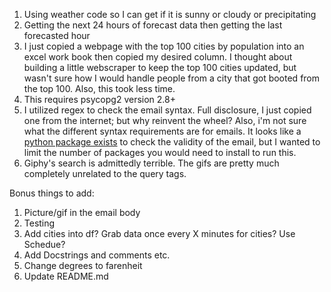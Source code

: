1. Using weather code so I can get if it is sunny or cloudy or precipitating
2. Getting the next 24 hours of forecast data then getting the last forecasted hour 
3. I just copied a webpage with the top 100 cities by population into an excel work book then copied my desired column. I thought about building a little webscraper to keep the top 100 cities updated, but wasn't sure how I would handle people from a city that got booted from the top 100. Also, this took less time.
4. This requires psycopg2 version 2.8+
5. I utilized regex to check the email syntax. Full disclosure, I just copied one from the internet; but why reinvent the wheel? Also, i'm not sure what the different syntax requirements are for emails. It looks like a [python package exists](https://pypi.org/project/validate_email/) to check the validity of the email, but I wanted to limit the number of packages you would need to install to run this.
6. Giphy's search is admittedly terrible. The gifs are pretty much completely unrelated to the query tags.

Bonus things to add:
1. Picture/gif in the email body
2. Testing
3. Add cities into df? Grab data once every X minutes for cities? Use Schedue?
4. Add Docstrings and comments etc.
5. Change degrees to farenheit
6. Update README.md
